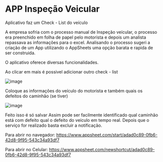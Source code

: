 # APP Inspeção Veicular
Aplicativo faz um Check - List do veículo

A empresa sofria com o processo manual de Inspeção veícular, o processo era preenchido em folha de papel pelo motorista e depois um analista repassava as informações para o excel.
Analisando o processo sugeri a criação de um App utilizando o AppSheets uma opção barata e rapida de ser construida.

O aplicativo oferece diversas funcionalidades.

Ao clicar em mais é possivel adicionar outro check - list

![image](https://github.com/user-attachments/assets/82aed78e-bdc5-4cd0-bf42-2539ecd6a76b)


Coloque as informações do veículo do motorista e também quais os defeitos do caminhão (se tiver)

![image](https://github.com/user-attachments/assets/aa6c70f1-0f67-486c-83f3-ed47336d262e)


Feito isso é só salvar
Assim pode ser facilmente identificado qual caminhão está com defeito qual o defeito do veículo em tempo real.
Depois que o serviço for realizado basta excluir a notificação.

Para abrir no navegador:
https://www.appsheet.com/start/adad0c89-0fb6-42d8-9f95-543c34a93df7

Para abrir no Celular:
https://www.appsheet.com/newshortcut/adad0c89-0fb6-42d8-9f95-543c34a93df7
